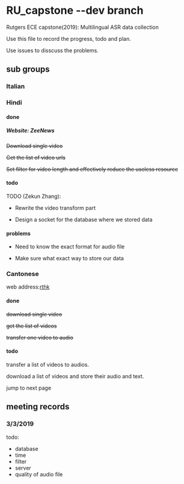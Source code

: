 # RU_capstone --dev branch
Rutgers ECE capstone(2019): Multilingual ASR data collection

Use this file to record the progress, todo and plan.

Use issues to disscuss the problems.

## sub groups

### Italian


### Hindi
#### done
##### Website: ZeeNews
~~Download single video~~

~~Get the list of video urls~~

~~Set filter for video length and effectively reduce the useless resource~~

#### todo
TODO (Zekun Zhang):

* Rewrite the video transform part

* Design a socket for the database  where we stored data 

#### problems
* Need to know the exact format for audio file

* Make sure what exact way to store our data

### Cantonese

web address:[rthk](https://news.rthk.hk/rthk/ch/video-gallery.htm)

#### done
~~download single video~~

~~get the list of videos~~

~~transfer one video to audio~~

#### todo
transfer a list of videos to audios.

download a list of videos and store their audio and text.

jump to next page

## meeting records

### 3/3/2019

todo:
- database
- time
- filter
- server
- quality of audio file
